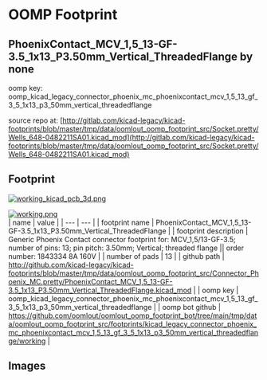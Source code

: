 # OOMP Footprint  
## PhoenixContact_MCV_1,5_13-GF-3.5_1x13_P3.50mm_Vertical_ThreadedFlange  by none  
  
oomp key: oomp_kicad_legacy_connector_phoenix_mc_phoenixcontact_mcv_1,5_13_gf_3_5_1x13_p3_50mm_vertical_threadedflange  
  
source repo at: [http://gitlab.com/kicad-legacy/kicad-footprints/blob/master/tmp/data/oomlout_oomp_footprint_src/Socket.pretty/Wells_648-0482211SA01.kicad_mod](http://gitlab.com/kicad-legacy/kicad-footprints/blob/master/tmp/data/oomlout_oomp_footprint_src/Socket.pretty/Wells_648-0482211SA01.kicad_mod)  
## Footprint  
  
[![working_kicad_pcb_3d.png](working_kicad_pcb_3d_600.png)](working_kicad_pcb_3d.png)  
  
[![working.png](working_600.png)](working.png)  
| name | value | 
| --- | --- | 
| footprint name | PhoenixContact_MCV_1,5_13-GF-3.5_1x13_P3.50mm_Vertical_ThreadedFlange | 
| footprint description | Generic Phoenix Contact connector footprint for: MCV_1,5/13-GF-3.5; number of pins: 13; pin pitch: 3.50mm; Vertical; threaded flange || order number: 1843334 8A 160V | 
| number of pads | 13 | 
| github path | http://github.com/kicad-legacy/kicad-footprints/blob/master/tmp/data/oomlout_oomp_footprint_src/Connector_Phoenix_MC.pretty/PhoenixContact_MCV_1,5_13-GF-3.5_1x13_P3.50mm_Vertical_ThreadedFlange.kicad_mod | 
| oomp key | oomp_kicad_legacy_connector_phoenix_mc_phoenixcontact_mcv_1,5_13_gf_3_5_1x13_p3_50mm_vertical_threadedflange | 
| oomp bot github | https://github.com/oomlout/oomlout_oomp_footprint_bot/tree/main/tmp/data/oomlout_oomp_footprint_src/footprints/kicad_legacy_connector_phoenix_mc_phoenixcontact_mcv_1,5_13_gf_3_5_1x13_p3_50mm_vertical_threadedflange/working | 
## Images  

